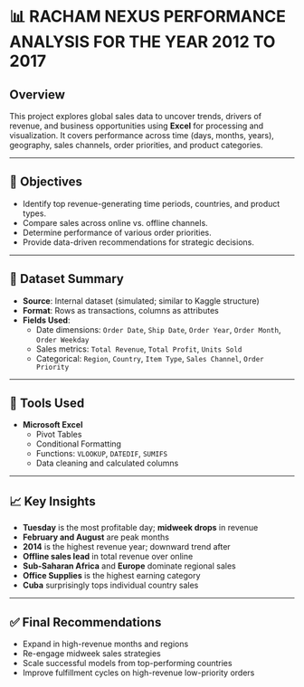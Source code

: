 
# 📊 RACHAM NEXUS PERFORMANCE ANALYSIS FOR THE YEAR 2012 TO 2017

## Overview

This project explores global sales data to uncover trends, drivers of revenue, and business opportunities using **Excel** for processing and visualization. It covers performance across time (days, months, years), geography, sales channels, order priorities, and product categories.

---

## 🚀 Objectives

- Identify top revenue-generating time periods, countries, and product types.
- Compare sales across online vs. offline channels.
- Determine performance of various order priorities.
- Provide data-driven recommendations for strategic decisions.

---

## 📁 Dataset Summary

- **Source**: Internal dataset (simulated; similar to Kaggle structure)
- **Format**: Rows as transactions, columns as attributes
- **Fields Used**:
  - Date dimensions: `Order Date`, `Ship Date`, `Order Year`, `Order Month`, `Order Weekday`
  - Sales metrics: `Total Revenue`, `Total Profit`, `Units Sold`
  - Categorical: `Region`, `Country`, `Item Type`, `Sales Channel`, `Order Priority`

---

## 🔧 Tools Used

- **Microsoft Excel**
  - Pivot Tables
  - Conditional Formatting
  - Functions: `VLOOKUP`, `DATEDIF`, `SUMIFS`
  - Data cleaning and calculated columns

---

## 📈 Key Insights

- **Tuesday** is the most profitable day; **midweek drops** in revenue
- **February and August** are peak months
- **2014** is the highest revenue year; downward trend after
- **Offline sales lead** in total revenue over online
- **Sub-Saharan Africa** and **Europe** dominate regional sales
- **Office Supplies** is the highest earning category
- **Cuba** surprisingly tops individual country sales

---

## ✅ Final Recommendations

- Expand in high-revenue months and regions
- Re-engage midweek sales strategies
- Scale successful models from top-performing countries
- Improve fulfillment cycles on high-revenue low-priority orders
